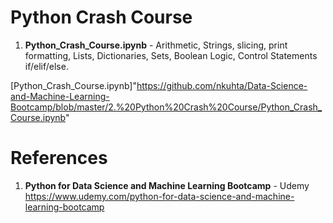 # Python Crash Course 

1.  **Python_Crash_Course.ipynb** - Arithmetic, Strings, slicing, print formatting, Lists, Dictionaries, Sets, Boolean Logic, Control Statements if/elif/else.  

[Python_Crash_Course.ipynb]"https://github.com/nkuhta/Data-Science-and-Machine-Learning-Bootcamp/blob/master/2.%20Python%20Crash%20Course/Python_Crash_Course.ipynb"

#  References
1.  **Python for Data Science and Machine Learning Bootcamp** - Udemy   
	https://www.udemy.com/python-for-data-science-and-machine-learning-bootcamp
